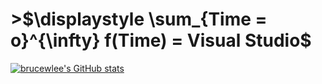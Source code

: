 # >$\displaystyle \sum_{Time = o}^{\infty} f(Time) = Visual Studio$

[![brucewlee's GitHub stats](https://github-readme-stats.vercel.app/api?username=brucewlee)](https://github.com/anuraghazra/github-readme-stats)
